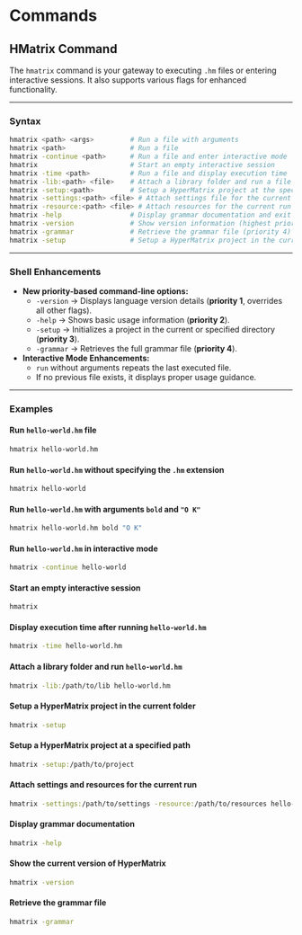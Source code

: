 # Commands

## HMatrix Command

The `hmatrix` command is your gateway to executing `.hm` files or entering interactive sessions. It also supports various flags for enhanced functionality.

---

### Syntax
```bash
hmatrix <path> <args>         # Run a file with arguments
hmatrix <path>                # Run a file
hmatrix -continue <path>      # Run a file and enter interactive mode
hmatrix                       # Start an empty interactive session
hmatrix -time <path>          # Run a file and display execution time
hmatrix -lib:<path> <file>    # Attach a library folder and run a file
hmatrix -setup:<path>         # Setup a HyperMatrix project at the specified path
hmatrix -settings:<path> <file> # Attach settings file for the current run (lexer update required)
hmatrix -resource:<path> <file> # Attach resources for the current run
hmatrix -help                 # Display grammar documentation and exit
hmatrix -version              # Show version information (highest priority, overrides all other flags)
hmatrix -grammar              # Retrieve the grammar file (priority 4)
hmatrix -setup                # Setup a HyperMatrix project in the current directory (priority 3)
```

---

### Shell Enhancements
- **New priority-based command-line options:**
  - `-version` → Displays language version details (**priority 1**, overrides all other flags).
  - `-help` → Shows basic usage information (**priority 2**).
  - `-setup` → Initializes a project in the current or specified directory (**priority 3**).
  - `-grammar` → Retrieves the full grammar file (**priority 4**).
- **Interactive Mode Enhancements:**
  - `run` without arguments repeats the last executed file.
  - If no previous file exists, it displays proper usage guidance.

---

### Examples

#### Run `hello-world.hm` file
```bash
hmatrix hello-world.hm
```

#### Run `hello-world.hm` without specifying the `.hm` extension
```bash
hmatrix hello-world
```

#### Run `hello-world.hm` with arguments `bold` and `"O K"`
```bash
hmatrix hello-world.hm bold "O K"
```

#### Run `hello-world.hm` in interactive mode
```bash
hmatrix -continue hello-world
```

#### Start an empty interactive session
```bash
hmatrix
```

#### Display execution time after running `hello-world.hm`
```bash
hmatrix -time hello-world.hm
```

#### Attach a library folder and run `hello-world.hm`
```bash
hmatrix -lib:/path/to/lib hello-world.hm
```

#### Setup a HyperMatrix project in the current folder
```bash
hmatrix -setup
```

#### Setup a HyperMatrix project at a specified path
```bash
hmatrix -setup:/path/to/project
```

#### Attach settings and resources for the current run
```bash
hmatrix -settings:/path/to/settings -resource:/path/to/resources hello-world.hm
```

#### Display grammar documentation
```bash
hmatrix -help
```

#### Show the current version of HyperMatrix
```bash
hmatrix -version
```

#### Retrieve the grammar file
```bash
hmatrix -grammar
